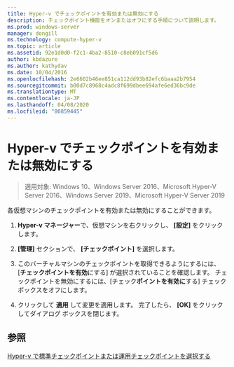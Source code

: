 ```yaml
---
title: Hyper-v でチェックポイントを有効または無効にする
description: チェックポイント機能をオンまたはオフにする手順について説明します。
ms.prod: windows-server
manager: dongill
ms.technology: compute-hyper-v
ms.topic: article
ms.assetid: 92e1d0d0-f2c1-4ba2-8510-c8eb091cf5d6
author: kbdazure
ms.author: kathydav
ms.date: 10/04/2016
ms.openlocfilehash: 2e6602b46ee851ca112dd93b82efc6baaa2b7954
ms.sourcegitcommit: b00d7c8968c4adc8f699dbee694afe6ed36bc9de
ms.translationtype: MT
ms.contentlocale: ja-JP
ms.lasthandoff: 04/08/2020
ms.locfileid: "80859445"
---
```

# <a name="enable-or-disable-checkpoints-in-hyper-v"></a>Hyper-v でチェックポイントを有効または無効にする

>適用対象: Windows 10、Windows Server 2016、Microsoft Hyper-V Server 2016、Windows Server 2019、Microsoft Hyper-V Server 2019
  
各仮想マシンのチェックポイントを有効または無効にすることができます。  
  
1.  **Hyper-v マネージャー**で、仮想マシンを右クリックし、 **[設定]** をクリックします。  
  
2.  **[管理]** セクションで、 **[チェックポイント]** を選択します。  
  
3.  このバーチャルマシンのチェックポイントを取得できるようにするには、[**チェックポイントを有効**にする] が選択されていることを確認します。 チェックポイントを無効にするには、[チェック**ポイントを有効に**する] チェックボックスをオフにします。  
  
4.  クリックして **適用** して変更を適用します。 完了したら、 **[OK]** をクリックしてダイアログ ボックスを閉じます。  
  
## <a name="see-also"></a>参照  
  
[Hyper-v で標準チェックポイントまたは運用チェックポイントを選択する](Choose-between-standard-or-production-checkpoints-in-Hyper-V.md)  


